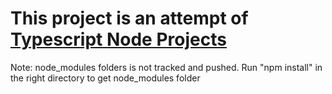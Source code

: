 # This project is an attempt of [Typescript Node Projects](https://github.com/panacloud-modern-global-apps/typescript-node-projects)

Note: node_modules folders is not tracked and pushed. Run "npm install" in the right directory to get node_modules folder